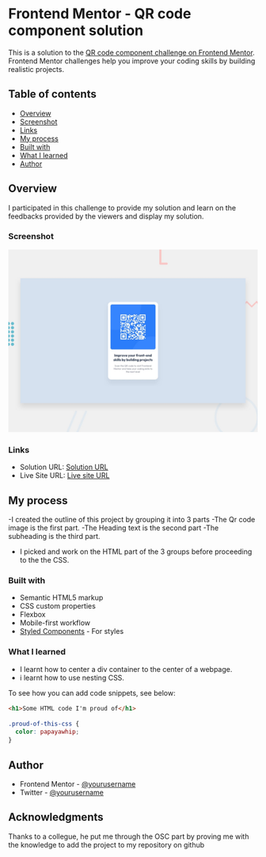 # Frontend Mentor - QR code component solution

This is a solution to the [QR code component challenge on Frontend Mentor](https://www.frontendmentor.io/challenges/qr-code-component-iux_sIO_H). Frontend Mentor challenges help you improve your coding skills by building realistic projects. 

## Table of contents

- [Overview](#overview)
- [Screenshot](#screenshot)
 - [Links](#links)
 - [My process](#my-process)
- [Built with](#built-with)
- [What I learned](#what-i-learned)
- [Author](#author)


## Overview
I participated in this challenge to provide my solution and learn on the feedbacks provided by the viewers and display my solution.

### Screenshot

![](./design/desktop-preview.jpg)


### Links

- Solution URL: [Solution URL](https://github.com/AfeezAdesina/QR-component-main/)
- Live Site URL: [Live site URL](https://your-live-site-url.com)

## My process
-I created the outline of this project by grouping it into 3 parts
  -The Qr code image is the first part.
  -The Heading text is the second part
  -The subheading is the third part.
- I picked and work on the HTML part of the 3 groups before proceeding to the the CSS.

### Built with

- Semantic HTML5 markup
- CSS custom properties
- Flexbox
- Mobile-first workflow
- [Styled Components](https://styled-components.com/) - For styles


### What I learned

- I learnt how to center a div container to the center of a webpage.
- i learnt how to use nesting CSS.

To see how you can add code snippets, see below:

```html
<h1>Some HTML code I'm proud of</h1>
```
```css
.proud-of-this-css {
  color: papayawhip;
}
```


## Author

- Frontend Mentor - [@yourusername](https://www.frontendmentor.io/profile/AfeezAdesina)
- Twitter - [@yourusername](https://www.twitter.com/_codewithafeez)


## Acknowledgments

Thanks to  a collegue, he put me through the OSC part by proving me with the knowledge to add the project to my repository on github
